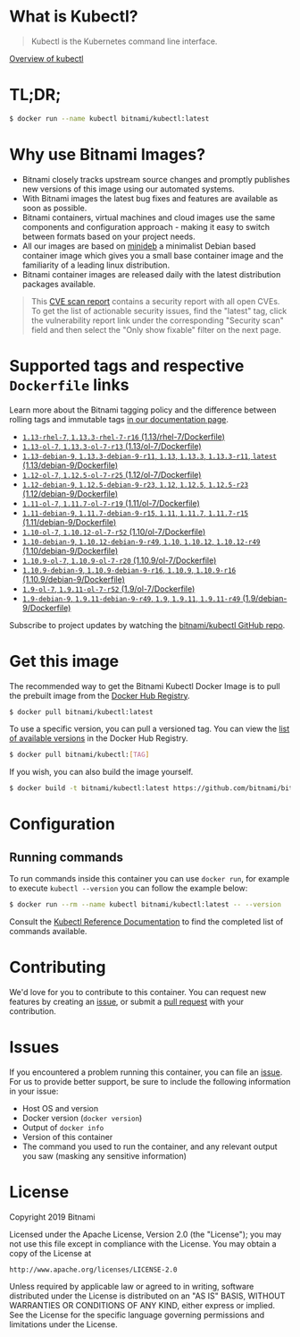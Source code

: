 
# What is Kubectl?

> Kubectl is the Kubernetes command line interface.

[Overview of kubectl](https://kubernetes.io/docs/reference/kubectl/overview/)

# TL;DR;

```bash
$ docker run --name kubectl bitnami/kubectl:latest
```

# Why use Bitnami Images?

* Bitnami closely tracks upstream source changes and promptly publishes new versions of this image using our automated systems.
* With Bitnami images the latest bug fixes and features are available as soon as possible.
* Bitnami containers, virtual machines and cloud images use the same components and configuration approach - making it easy to switch between formats based on your project needs.
* All our images are based on [minideb](https://github.com/bitnami/minideb) a minimalist Debian based container image which gives you a small base container image and the familiarity of a leading linux distribution.
* Bitnami container images are released daily with the latest distribution packages available.


> This [CVE scan report](https://quay.io/repository/bitnami/kubectl?tab=tags) contains a security report with all open CVEs. To get the list of actionable security issues, find the "latest" tag, click the vulnerability report link under the corresponding "Security scan" field and then select the "Only show fixable" filter on the next page.

# Supported tags and respective `Dockerfile` links

Learn more about the Bitnami tagging policy and the difference between rolling tags and immutable tags [in our documentation page](https://docs.bitnami.com/containers/how-to/understand-rolling-tags-containers/).


* [`1.13-rhel-7`, `1.13.3-rhel-7-r16` (1.13/rhel-7/Dockerfile)](https://github.com/bitnami/bitnami-docker-kubectl/blob/1.13.3-rhel-7-r16/1.13/rhel-7/Dockerfile)
* [`1.13-ol-7`, `1.13.3-ol-7-r13` (1.13/ol-7/Dockerfile)](https://github.com/bitnami/bitnami-docker-kubectl/blob/1.13.3-ol-7-r13/1.13/ol-7/Dockerfile)
* [`1.13-debian-9`, `1.13.3-debian-9-r11`, `1.13`, `1.13.3`, `1.13.3-r11`, `latest` (1.13/debian-9/Dockerfile)](https://github.com/bitnami/bitnami-docker-kubectl/blob/1.13.3-debian-9-r11/1.13/debian-9/Dockerfile)
* [`1.12-ol-7`, `1.12.5-ol-7-r25` (1.12/ol-7/Dockerfile)](https://github.com/bitnami/bitnami-docker-kubectl/blob/1.12.5-ol-7-r25/1.12/ol-7/Dockerfile)
* [`1.12-debian-9`, `1.12.5-debian-9-r23`, `1.12`, `1.12.5`, `1.12.5-r23` (1.12/debian-9/Dockerfile)](https://github.com/bitnami/bitnami-docker-kubectl/blob/1.12.5-debian-9-r23/1.12/debian-9/Dockerfile)
* [`1.11-ol-7`, `1.11.7-ol-7-r19` (1.11/ol-7/Dockerfile)](https://github.com/bitnami/bitnami-docker-kubectl/blob/1.11.7-ol-7-r19/1.11/ol-7/Dockerfile)
* [`1.11-debian-9`, `1.11.7-debian-9-r15`, `1.11`, `1.11.7`, `1.11.7-r15` (1.11/debian-9/Dockerfile)](https://github.com/bitnami/bitnami-docker-kubectl/blob/1.11.7-debian-9-r15/1.11/debian-9/Dockerfile)
* [`1.10-ol-7`, `1.10.12-ol-7-r52` (1.10/ol-7/Dockerfile)](https://github.com/bitnami/bitnami-docker-kubectl/blob/1.10.12-ol-7-r52/1.10/ol-7/Dockerfile)
* [`1.10-debian-9`, `1.10.12-debian-9-r49`, `1.10`, `1.10.12`, `1.10.12-r49` (1.10/debian-9/Dockerfile)](https://github.com/bitnami/bitnami-docker-kubectl/blob/1.10.12-debian-9-r49/1.10/debian-9/Dockerfile)
* [`1.10.9-ol-7`, `1.10.9-ol-7-r20` (1.10.9/ol-7/Dockerfile)](https://github.com/bitnami/bitnami-docker-kubectl/blob/1.10.9-ol-7-r20/1.10.9/ol-7/Dockerfile)
* [`1.10.9-debian-9`, `1.10.9-debian-9-r16`, `1.10.9`, `1.10.9-r16` (1.10.9/debian-9/Dockerfile)](https://github.com/bitnami/bitnami-docker-kubectl/blob/1.10.9-debian-9-r16/1.10.9/debian-9/Dockerfile)
* [`1.9-ol-7`, `1.9.11-ol-7-r52` (1.9/ol-7/Dockerfile)](https://github.com/bitnami/bitnami-docker-kubectl/blob/1.9.11-ol-7-r52/1.9/ol-7/Dockerfile)
* [`1.9-debian-9`, `1.9.11-debian-9-r49`, `1.9`, `1.9.11`, `1.9.11-r49` (1.9/debian-9/Dockerfile)](https://github.com/bitnami/bitnami-docker-kubectl/blob/1.9.11-debian-9-r49/1.9/debian-9/Dockerfile)

Subscribe to project updates by watching the [bitnami/kubectl GitHub repo](https://github.com/bitnami/bitnami-docker-kubectl).

# Get this image

The recommended way to get the Bitnami Kubectl Docker Image is to pull the prebuilt image from the [Docker Hub Registry](https://hub.docker.com/r/bitnami/kubectl).

```bash
$ docker pull bitnami/kubectl:latest
```

To use a specific version, you can pull a versioned tag. You can view the [list of available versions](https://hub.docker.com/r/bitnami/kubectl/tags/) in the Docker Hub Registry.

```bash
$ docker pull bitnami/kubectl:[TAG]
```

If you wish, you can also build the image yourself.

```bash
$ docker build -t bitnami/kubectl:latest https://github.com/bitnami/bitnami-docker-kubectl.git
```

# Configuration

## Running commands

To run commands inside this container you can use `docker run`, for example to execute `kubectl --version` you can follow the example below:

```bash
$ docker run --rm --name kubectl bitnami/kubectl:latest -- --version
```

Consult the [Kubectl Reference Documentation](https://kubernetes.io/docs/reference/generated/kubectl/kubectl-commands) to find the completed list of commands available.

# Contributing

We'd love for you to contribute to this container. You can request new features by creating an [issue](https://github.com/bitnami/bitnami-docker-kubectl/issues), or submit a [pull request](https://github.com/bitnami/bitnami-docker-kubectl/pulls) with your contribution.

# Issues

If you encountered a problem running this container, you can file an [issue](https://github.com/bitnami/bitnami-docker-kubectl/issues). For us to provide better support, be sure to include the following information in your issue:

- Host OS and version
- Docker version (`docker version`)
- Output of `docker info`
- Version of this container
- The command you used to run the container, and any relevant output you saw (masking any sensitive information)

# License

Copyright 2019 Bitnami

Licensed under the Apache License, Version 2.0 (the "License");
you may not use this file except in compliance with the License.
You may obtain a copy of the License at

    http://www.apache.org/licenses/LICENSE-2.0

Unless required by applicable law or agreed to in writing, software
distributed under the License is distributed on an "AS IS" BASIS,
WITHOUT WARRANTIES OR CONDITIONS OF ANY KIND, either express or implied.
See the License for the specific language governing permissions and
limitations under the License.
